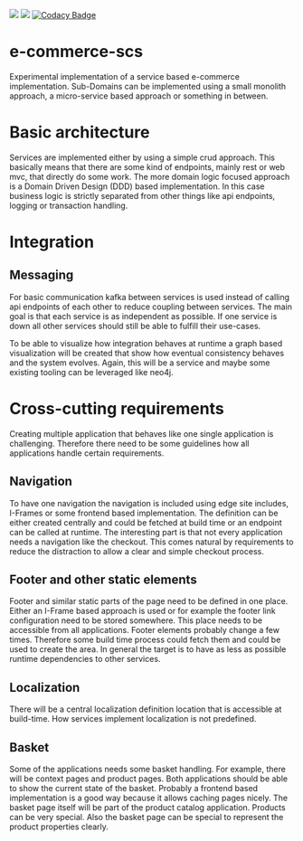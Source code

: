 <a href="https://codeclimate.com/github/Journerist/e-commerce-scs/maintainability"><img src="https://api.codeclimate.com/v1/badges/8697b17d86da97ba789c/maintainability" /></a> <a href="https://codeclimate.com/github/Journerist/e-commerce-scs/test_coverage"><img src="https://api.codeclimate.com/v1/badges/8697b17d86da97ba789c/test_coverage" /></a> [![Codacy Badge](https://api.codacy.com/project/badge/Grade/cb5b1c78ee8e48c18d8dbe0512af1f3e)](https://www.codacy.com/app/Journerist/e-commerce-scs?utm_source=github.com&amp;utm_medium=referral&amp;utm_content=Journerist/e-commerce-scs&amp;utm_campaign=Badge_Grade)

# e-commerce-scs
Experimental implementation of a service based e-commerce implementation. Sub-Domains can be implemented using a small monolith approach, a micro-service based approach or something in between.

# Basic architecture
Services are implemented either by using a simple crud approach. This basically means that there are some kind of endpoints, mainly rest or web mvc, that directly do some work. The more domain logic focused approach is a Domain Driven Design (DDD) based implementation. In this case business logic is strictly separated from other things like api endpoints, logging or transaction handling.

# Integration

## Messaging
For basic communication kafka between services is used instead of calling api endpoints of each other to reduce coupling between services. The main goal is that each service is as independent as possible. If one service is down all other services should still be able to fulfill their use-cases.

To be able to visualize how integration behaves at runtime a graph based visualization will be created that show how eventual consistency behaves and the system evolves. Again, this will be a service and maybe some existing tooling can be leveraged like neo4j.

# Cross-cutting requirements

Creating multiple application that behaves like one single application is challenging. Therefore there need to be some guidelines how all applications handle certain requirements.

## Navigation
To have one navigation the navigation is included using edge site includes, I-Frames or some frontend based implementation. The definition can be either created centrally and could be fetched at build time or an endpoint can be called at runtime. The interesting part is that not every application needs a navigation like the checkout. This comes natural by requirements to reduce the distraction to allow a clear and simple checkout process.

## Footer and other static elements
Footer and similar static parts of the page need to be defined in one place. Either an I-Frame based approach is used or for example the footer link configuration need to be stored somewhere. This place needs to be accessible from all applications. Footer elements probably change a few times. Therefore some build time process could fetch them and could be used to create the area. In general the target is to have as less as possible runtime dependencies to other services.

## Localization
There will be a central localization definition location that is accessible at build-time. How services implement localization is not predefined.

## Basket
Some of the applications needs some basket handling. For example, there will be context pages and product pages. Both applications should be able to show the current state of the basket. Probably a frontend based implementation is a good way because it allows caching pages nicely. The basket page itself will be part of the product catalog application. Products can be very special. Also the basket page can be special to represent the product properties clearly.
